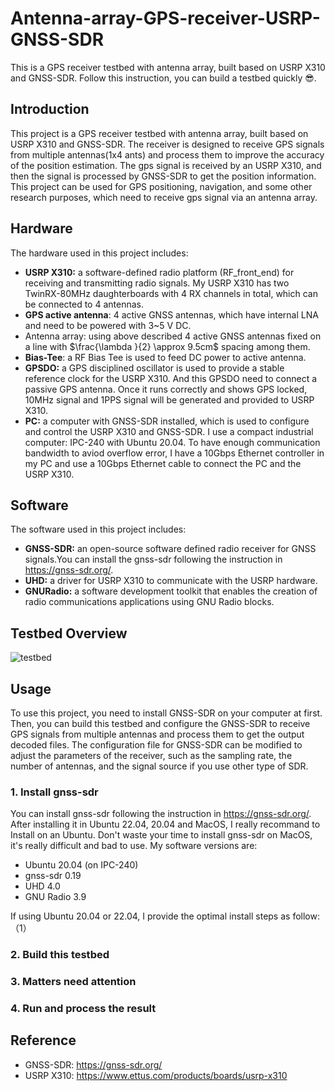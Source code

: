 # Antenna-array-GPS-receiver-USRP-GNSS-SDR
This is a GPS receiver testbed with antenna array, built based on USRP X310 and GNSS-SDR.
Follow this instruction, you can build a testbed quickly 😎.
## Introduction
This project is a GPS receiver testbed with antenna array, built based on USRP X310 and GNSS-SDR. The receiver is designed to receive GPS signals from multiple antennas(1x4 ants) and process them to improve the accuracy of the position estimation. The gps signal is received by an USRP X310, and then the signal is processed by GNSS-SDR to get the position information. This project can be used for GPS positioning, navigation, and some other research purposes, which need to receive gps signal via an antenna array.

## Hardware
The hardware used in this project includes:
- **USRP X310:** a software-defined radio platform (RF_front_end) for receiving and transmitting radio signals. My USRP X310 has two TwinRX-80MHz daughterboards with 4 RX channels in total, which can be connected to 4 antennas.
- **GPS active antenna**:  4 active GNSS antennas, which have internal LNA and need to be powered with 3~5 V DC.
- Antenna array: using above described 4 active GNSS antennas fixed on a line with $\frac{\lambda }{2} \approx 9.5cm$ spacing among them.
- **Bias-Tee**: a RF Bias Tee is used to feed DC power to active antenna.
- **GPSDO:** a GPS disciplined oscillator is used to provide a stable reference clock for the USRP X310. And this GPSDO need to connect a passive GPS antenna. Once it runs correctly and shows GPS locked, 10MHz signal and 1PPS signal will be generated and provided to USRP X310.
- **PC:** a computer with GNSS-SDR installed, which is used to configure and control the USRP X310 and GNSS-SDR. I use a compact industrial computer: IPC-240 with Ubuntu 20.04. To have enough communication bandwidth to aviod overflow error, I have a 10Gbps Ethernet controller in my PC and use a 10Gbps Ethernet cable to connect the PC and the USRP X310.

## Software
The software used in this project includes:
- **GNSS-SDR:** an open-source software defined radio receiver for GNSS signals.You can install the gnss-sdr following the instruction in https://gnss-sdr.org/.
- **UHD:** a driver for USRP X310 to communicate with the USRP hardware.
- **GNURadio:** a software development toolkit that enables the creation of radio communications applications using GNU Radio blocks.

## Testbed Overview
![testbed](/figs/testbed.png)

## Usage
To use this project, you need to install GNSS-SDR on your computer at first. Then, you can build this testbed and configure the GNSS-SDR to receive GPS signals from multiple antennas and process them to get the output decoded files. The configuration file for GNSS-SDR can be modified to adjust the parameters of the receiver, such as the sampling rate, the number of antennas, and the signal source if you use other type of SDR.

### 1. Install gnss-sdr
You can install gnss-sdr following the instruction in https://gnss-sdr.org/. After installing it in Ubuntu 22.04, 20.04 and MacOS, I really recommand to Install on an Ubuntu. Don't waste your time to install gnss-sdr on MacOS, it's really difficult and bad to use. My software versions are:
- Ubuntu 20.04 (on IPC-240)
- gnss-sdr 0.19
- UHD 4.0
- GNU Radio 3.9

If using Ubuntu 20.04 or 22.04, I provide the optimal install steps as follow:
（1） 

### 2. Build this testbed

### 3. Matters need attention

### 4. Run and process the result



## Reference
- GNSS-SDR: https://gnss-sdr.org/
- USRP X310: https://www.ettus.com/products/boards/usrp-x310 
